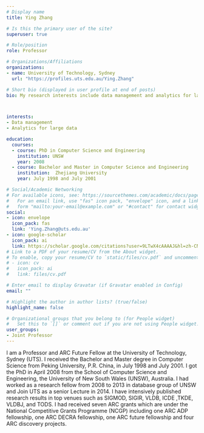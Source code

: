 ```yaml
---
# Display name
title: Ying Zhang

# Is this the primary user of the site?
superuser: true

# Role/position
role: Professor

# Organizations/Affiliations
organizations:
- name: University of Technology, Sydney
  url: "https://profiles.uts.edu.au/Ying.Zhang"

# Short bio (displayed in user profile at end of posts)
bio: My research interests include data management and analytics for large data, especially for graph/network, spatial-temporal and image data.



interests:
- Data management
- Analytics for large data

education:
  courses:
  - course: PhD in Computer Science and Engineering
    institution: UNSW
    year: 2008
  - course: Bachelor and Master in Computer Science and Engineering
    institution:  Zhejiang University
    year: July 1998 and July 2001

# Social/Academic Networking
# For available icons, see: https://sourcethemes.com/academic/docs/page-builder/#icons
#   For an email link, use "fas" icon pack, "envelope" icon, and a link in the
#   form "mailto:your-email@example.com" or "#contact" for contact widget.
social:
- icon: envelope
  icon_pack: fas
  link: 'Ying.Zhang@uts.edu.au'
- icon: google-scholar
  icon_pack: ai
  link: https://scholar.google.com/citations?user=9LTwX4cAAAAJ&hl=zh-CN
# Link to a PDF of your resume/CV from the About widget.
# To enable, copy your resume/CV to `static/files/cv.pdf` and uncomment the lines below.
# - icon: cv
#   icon_pack: ai
#   link: files/cv.pdf

# Enter email to display Gravatar (if Gravatar enabled in Config)
email: ""

# Highlight the author in author lists? (true/false)
highlight_name: false

# Organizational groups that you belong to (for People widget)
#   Set this to `[]` or comment out if you are not using People widget.
user_groups:
- Joint Professor
---
```


I am a Professor  and ARC Future Fellow at the University of Technology, Sydney (UTS). I received the Bachelor and Master degree in Computer Science from Peking University, P.R. China, in July 1998 and July 2001. I got the PhD in April 2008 from the School of Computer Science and Engineering, the University of New South Wales (UNSW), Australia. I had worked as a research fellow from 2008 to 2013 in database group of UNSW and Join UTS as  a senior Lecture in 2014.  I have intensively published  research results in top venues such as  SIGMOD, SIGIR, VLDB, ICDE ,TKDE, VLDBJ,  and TODS. I had received seven ARC grants which are under the National Competitive Grants Programme (NCGP) including one ARC ADP fellowship, one ARC DECRA fellowship, one ARC future fellowship and four ARC discovery projects.